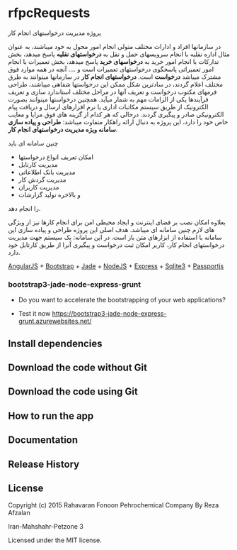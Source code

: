 rfpcRequests
====================

پروژه مدیریت درخواستهای انجام کار

در سازمانها افراد و ادارات مختلف متولی انجام امور محول به خود میباشند، به عنوان مثال اداره نقلیه با انجام سرویسهای حمل و نقل به **درخواستهای نقلیه** پاسخ میدهد، بخش تدارکات با انجام امور خرید به **درخواسهای خرید** پاسخ میدهد، بخش تعمیرات با انجام امور تعمیراتی پاسخگوی درخواستهای تعمیرات است و ....
آنچه در همه موارد فوق مشترک میباشد **درخواست** است. **درخواستهای انجام کار** در سازمانها میتوانند به طرق مختلف اعلام گردند، در سادترین شکل ممکن این درخواستها شفاهی میباشند، طراحی فرمهای مکتوب درخواست و تعریف آنها در مراحل مختلف استاندارد سازی و تعریف فرآیندها یکی از الزامات مهم به شمار میآید. همچنین درخواستها میتوانند بصورت الکترونیک از طریق سیستم مکاتبات اداری یا نرم افزارهای ارسال و دریافت پیام الکترونیکی صادر و پیگیری گردند.
درحالی که هر کدام از گزینه های فوق مزایا و معایب خاص خود را دارد، این پروژه به دنبال ارائه راهکار متفاوت میباشد: **طراحی و پیاده سازی سامانه ویژه مدیریت درخواستهای انجام کار**.

چنین سامانه ای باید 
- امکان تعریف انواع درخواستها
- مدیریت کارتابل
- مدیریت بانک اطلاعاتی
- مدیریت گردش کار 
- مدیریت کاربران 
- و بالاخره تولید گزارشات 

را انجام دهد.

بعلاوه امکان نصب بر فضای اینترنت و ایجاد محیطی امن برای انجام کارها نیز از ویژگی های لازم چنین سامانه ای میباشد.
هدف اصلی این پروژه طراحی و پیاده سازی این سامانه با استفاده از ابزارهای متن باز است.
در این سامانه:
یک سیستم جهت مدیریت درخواستهای انجام کار، کاربر امکان ثبت درخواست و پیگیری آنرا از طریق کارتابل خود دارد.

[AngularJS] + [Bootstrap] + [Jade] + [NodeJS] + [Express] + [Sqlite3] + [Passportjs]

### bootstrap3-jade-node-express-grunt

+ Do you want to accelerate the bootstrapping of your web applications?

+ Test it now https://bootstrap3-jade-node-express-grunt.azurewebsites.net/

## Install dependencies

## Download the code without Git

## Download the code using Git

## How to run the app

## Documentation

## Release History

## License
Copyright (c) 2015 Rahavaran Fonoon Pehrochemical Company By Reza Afzalan

Iran-Mahshahr-Petzone 3

Licensed under the MIT license.


[ALT-F1]: http://www.alt-f1.be
[AngularJS]: http://angularjs.org/
[Bootstrap 3 samples]: http://twbs.github.io/bootstrap/getting-started/#examples
[Bootstrap for Compass]: https://github.com/vwall/compass-twitter-bootstrap
[Bootstrap]: http://getbootstrap.com/
[Connect]: http://www.senchalabs.org/connect/
[Express]: http://expressjs.com/
[Font Awesome]: http://fortawesome.github.io/Font-Awesome/
[Google APIs]: https://developers.google.com/compute/docs/api/libraries
[Google Compute Engine API Reference]: https://developers.google.com/compute/docs/reference/latest/
[Google Compute Engine API]: https://developers.google.com/compute/docs/api/libraries
[Google Compute Engine]: https://cloud.google.com/products/compute-engine
[Grunt-nodemon]: https://github.com/remy/nodemon
[Grunt]: http://gruntjs.com/
[html2jade]: https://github.com/donpark/html2jade
[https://gist.github.com/onlinemad/6373852]: https://gist.github.com/onlinemad/6373852
[Istanbul]: https://github.com/gotwarlost/istanbul
[Jade]: http://jade-lang.com/
[Jasmine]: http://pivotal.github.io/jasmine/
[Javascript]: https://developer.mozilla.org/en-US/docs/Web/JavaScript
[Karma]: http://karma-runner.github.io/
[log4js]: https://github.com/nomiddlename/log4js-node
[Matan Eine]: https://github.com/mataneine
[matchdep]: https://npmjs.org/package/matchdep
[Mocha]: http://visionmedia.github.io/mocha/
[MongoDB]: http://www.mongodb.org/
[MongoHQ]: https://www.mongohq.com
[MongoLab]: https://mongolab.com
[Mongoose]: http://mongoosejs.com/
[Node inspector]: https://github.com/node-inspector/node-inspector
[NodeJS]: http://nodejs.org/
[NPM]: http://npmjs.org/
[onlinemad]: https://github.com/onlinemad
[Petr Volny]: https://github.com/petrvolny
[Professional Node JS book]: http://astore.amazon.fr/i14ynet-21/detail/1118185463
[Professional Node JS Source Code]: https://github.com/ALT-F1/nodejs-professional
[Python]: http://www.python.org
[Simon]: https://github.com/simonjmartin
[Spacelab stylesheet]: http://bootswatch.com/2/spacelab/
[Ubuntu]: http://www.ubuntu.com/
[Sqlite3]: https://github.com/mapbox/node-sqlite3
[PassportJS]: http://passportjs.org
